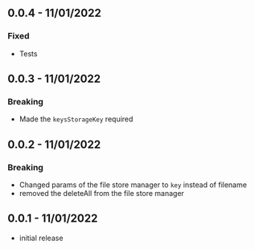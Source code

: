 ## 0.0.4 - 11/01/2022
### Fixed
* Tests

## 0.0.3 - 11/01/2022
### Breaking
* Made the `keysStorageKey` required

## 0.0.2 - 11/01/2022
### Breaking
* Changed params of the file store manager to `key` instead of filename
* removed the deleteAll from the file store manager

## 0.0.1 - 11/01/2022
* initial release